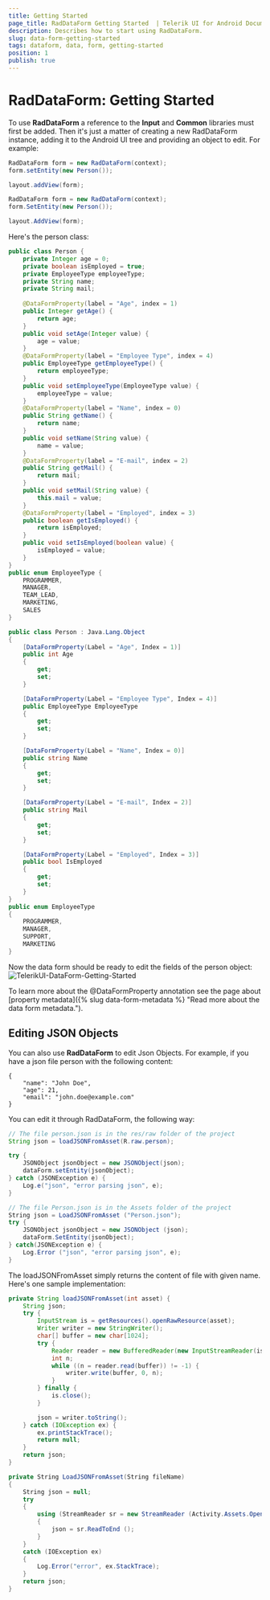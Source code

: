 ```yaml
---
title: Getting Started
page_title: RadDataForm Getting Started  | Telerik UI for Android Documentation
description: Describes how to start using RadDataForm.
slug: data-form-getting-started
tags: dataform, data, form, getting-started
position: 1
publish: true
---
```


# RadDataForm: Getting Started

To use **RadDataForm** a reference to the **Input** and **Common** libraries must first be added. Then it's just a matter of creating a new RadDataForm instance, adding it to the Android UI tree and providing an object to edit. For example:

```Java
RadDataForm form = new RadDataForm(context);
form.setEntity(new Person());

layout.addView(form);
```

```C#
RadDataForm form = new RadDataForm(context);
form.SetEntity(new Person());

layout.AddView(form);
```

Here's the person class:
```Java
public class Person {
    private Integer age = 0;
    private boolean isEmployed = true;
    private EmployeeType employeeType;
    private String name;
    private String mail;
	
    @DataFormProperty(label = "Age", index = 1)
    public Integer getAge() {
        return age;
    }
    public void setAge(Integer value) {
        age = value;
    }
    @DataFormProperty(label = "Employee Type", index = 4)
    public EmployeeType getEmployeeType() {
        return employeeType;
    }
    public void setEmployeeType(EmployeeType value) {
        employeeType = value;
    }
    @DataFormProperty(label = "Name", index = 0)
    public String getName() {
        return name;
    }
    public void setName(String value) {
        name = value;
    }
    @DataFormProperty(label = "E-mail", index = 2)
    public String getMail() {
        return mail;
    }
    public void setMail(String value) {
        this.mail = value;
    }
    @DataFormProperty(label = "Employed", index = 3)
    public boolean getIsEmployed() {
        return isEmployed;
    }
    public void setIsEmployed(boolean value) {
        isEmployed = value;
    }
}
public enum EmployeeType {
    PROGRAMMER,
    MANAGER,
    TEAM_LEAD,
    MARKETING,
    SALES
}
```
```C#
public class Person : Java.Lang.Object
{
	[DataFormProperty(Label = "Age", Index = 1)]
	public int Age 
	{
		get;
		set;
	}

	[DataFormProperty(Label = "Employee Type", Index = 4)]
	public EmployeeType EmployeeType 
	{
		get;
		set;
	}

	[DataFormProperty(Label = "Name", Index = 0)]
	public string Name 
	{
		get;
		set;
	}

	[DataFormProperty(Label = "E-mail", Index = 2)]
	public string Mail 
	{
		get;
		set;
	}

	[DataFormProperty(Label = "Employed", Index = 3)]
	public bool IsEmployed 
	{
		get;
		set;
	}
}
public enum EmployeeType
{
	PROGRAMMER,
	MANAGER,
	SUPPORT,
	MARKETING
}
```

Now the data form should be ready to edit the fields of the person object:
![TelerikUI-DataForm-Getting-Started](images/dataform-getting-started.png "DataForm demos.")

To learn more about the @DataFormProperty annotation see the page about [property metadata]({% slug data-form-metadata %} "Read more about the data form metadata.").

## Editing JSON Objects

You can also use **RadDataForm** to edit Json Objects. For example, if you have a json file person with the following content:

	{
		"name": "John Doe",
		"age": 21,
		"email": "john.doe@example.com"
	}
	
You can edit it through RadDataForm, the following way:

```Java
// The file person.json is in the res/raw folder of the project
String json = loadJSONFromAsset(R.raw.person);

try {
	JSONObject jsonObject = new JSONObject(json);
	dataForm.setEntity(jsonObject);
} catch (JSONException e) {
	Log.e("json", "error parsing json", e);
}
```
```C#
// The file Person.json is in the Assets folder of the project
String json = LoadJSONFromAsset ("Person.json");
try {
	JSONObject jsonObject = new JSONObject (json);
	dataForm.SetEntity(jsonObject);
} catch(JSONException e) {
	Log.Error ("json", "error parsing json", e);
}
```

The loadJSONFromAsset simply returns the content of file with given name. Here's one sample implementation:

```Java
private String loadJSONFromAsset(int asset) {
	String json;
	try {
		InputStream is = getResources().openRawResource(asset);
		Writer writer = new StringWriter();
		char[] buffer = new char[1024];
		try {
			Reader reader = new BufferedReader(new InputStreamReader(is, "UTF-8"));
			int n;
			while ((n = reader.read(buffer)) != -1) {
				writer.write(buffer, 0, n);
			}
		} finally {
			is.close();
		}

		json = writer.toString();
	} catch (IOException ex) {
		ex.printStackTrace();
		return null;
	}
	return json;
}
```
```C#
private String LoadJSONFromAsset(String fileName)
{
	String json = null;
	try
	{
		using (StreamReader sr = new StreamReader (Activity.Assets.Open (fileName)))
		{
			json = sr.ReadToEnd ();
		}
	}
	catch (IOException ex)
	{
		Log.Error("error", ex.StackTrace);
	}
	return json;
}
```